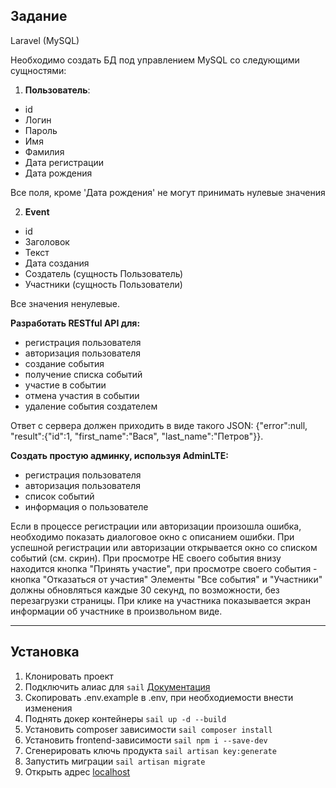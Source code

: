 ## Задание

Laravel (MySQL)

Необходимо создать БД под управлением MySQL со следующими сущностями:

1. **Пользователь**:
- id
- Логин
- Пароль
- Имя
- Фамилия
- Дата регистрации
- Дата рождения

Все поля, кроме 'Дата рождения' не могут принимать нулевые значения

2. **Event**
- id
- Заголовок
- Текст
- Дата создания
- Создатель (сущность Пользователь)
- Участники (сущность Пользователи)


Все значения ненулевые.

**Разработать RESTful API для:**
- регистрация пользователя
- авторизация пользователя
- создание события
- получение списка событий
- участие в событии
- отмена участия в событии
- удаление события создателем

Ответ с сервера должен приходить в виде такого JSON: {"error":null,
"result":{"id":1, "first_name":"Вася", "last_name":"Петров"}}.

**Создать простую админку, используя AdminLTE:**
- регистрация пользователя
- авторизация пользователя
- список событий
- информация о пользователе


Если в процессе регистрации или авторизации произошла ошибка,
необходимо показать диалоговое окно с описанием ошибки. При
успешной регистрации или авторизации открывается окно со списком
событий (см. скрин).
При просмотре НЕ своего события внизу находится кнопка "Принять
участие", при просмотре своего события - кнопка "Отказаться от участия"
Элементы "Все события" и "Участники" должны обновляться каждые 30
секунд, по возможности, без перезагрузки страницы.
При клике на участника показывается экран информации об участнике в
произвольном виде.

---

## Установка

1. Клонировать проект
2. Подключить алиас для ```sail``` [Документация](https://laravel.com/docs/10.x/sail#configuring-a-shell-alias)
3. Скопировать .env.example в .env, при необходиемости внести изменения
4. Поднять докер контейнеры ```sail up -d --build```
5. Установить composer зависимости ```sail composer install```
5. Установить frontend-зависимости ```sail npm i --save-dev```
7. Сгенерировать ключь продукта ```sail artisan key:generate```
8. Запустить миграции ```sail artisan migrate```
10. Открыть адрес [localhost](http://localhost)
